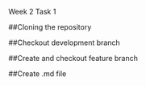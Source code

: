 Week 2 Task 1

##Cloning the repository

##Checkout development branch

##Create and checkout feature branch

##Create .md file 